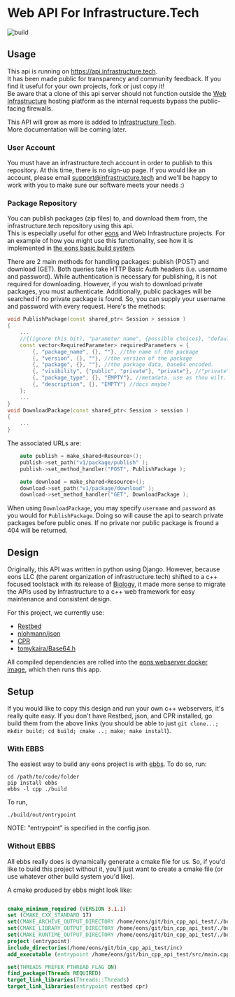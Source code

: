 # Web API For Infrastructure.Tech

![build](https://github.com/infrastructure-tech/srv_infrastructure/actions/workflows/ebbs-build.yml/badge.svg)

## Usage

This api is running on https://api.infrastructure.tech.  
It has been made public for transparency and community feedback. If you find it useful for your own projects, fork or just copy it!  
Be aware that a clone of this api server should not function outside the [Web Infrastructure](https://web.infrastructure.tech) hosting platform as the internal requests bypass the public-facing firewalls.

This API will grow as more is added to [Infrastructure Tech](https://infrastructure.tech).  
More documentation will be coming later.

### User Account
You must have an infrastructure.tech account in order to publish to this repository. At this time, there is no sign-up page. If you would like an account, please email support@infrastructure.tech and we'll be happy to work with you to make sure our software meets your needs :)

### Package Repository

You can publish packages (zip files) to, and download them from, the infrastructure.tech repository using this api.  
This is especially useful for other [eons](https://eons.dev) and Web Infrastructure projects. For an example of how you might use this functionality, see how it is implemented in [the eons basic build system](https://github.com/eons-dev/ebbs).

There are 2 main methods for handling packages: publish (POST) and download (GET).
Both queries take HTTP Basic Auth headers (i.e. username and password). While authentication is necessary for publishing, it is not required for downloading. However, if you wish to download private packages, you must authenticate. Additionally, public packages will be searched if no private package is found. So, you can supply your username and password with every request.
Here's the methods:
```c++
void PublishPackage(const shared_ptr< Session > session )
{
    ...
    //{(ignore this bit), "parameter name", {possible choices}, "default value"}
    const vector<RequiredParameter> requiredParameters = {
        {, "package_name", {}, ""}, //the name of the package
        {, "version", {}, ""}, //the version of the package
        {, "package", {}, ""}, //the package data, base64 encoded.
        {, "visibility", {"public", "private"}, "private"}, //"private" if the package requires authentication to view; "public" if it does not.
        {, "package_type", {}, "EMPTY"}, //metadata. use as thou wilt.
        {, "description", {}, "EMPTY"} //docs maybe?
    };
    ...
}
void DownloadPackage(const shared_ptr< Session > session )
{
    ...
}
```
The associated URLs are:
```c++
    auto publish = make_shared<Resource>();
    publish->set_path("v1/package/publish" );
    publish->set_method_handler("POST", PublishPackage );

    auto download = make_shared<Resource>();
    download->set_path("v1/package/download" );
    download->set_method_handler("GET", DownloadPackage );
```


When using `DownloadPackage`, you may specify `username` and `password` as you would for `PublishPackage`. Doing so will cause the api to search private packages before public ones. If no private nor public package is fround a 404 will be returned.

## Design

Originally, this API was written in python using Django. However, because eons LLC (the parent organization of infrastructure.tech) shifted to a c++ focused toolstack with its release of [Biology](https://develop.bio), it made more sense to migrate the APIs used by Infrastructure to a c++ web framework for easy maintenance and consistent design.

For this project, we currently use:
 * [Restbed](https://github.com/Corvusoft/restbed)
 * [nlohmann/json](https://github.com/nlohmann/json)
 * [CPR](https://github.com/libcpr/cpr)
 * [tomykaira/Base64.h](https://gist.github.com/tomykaira/f0fd86b6c73063283afe550bc5d77594)

All compiled dependencies are rolled into the [eons webserver docker image](https://hub.docker.com/repository/docker/eons/webserver), which then runs this app.

## Setup

If you would like to copy this design and run your own c++ webservers, it's really quite easy.
If you don't have Restbed, json, and CPR installed, go build them from the above links (you should be able to just `git clone...; mkdir build; cd build; cmake ..; make; make install`).

### With EBBS

The easiest way to build any eons project is with [ebbs](https://github.com/eons-dev/ebbs). To do so, run:
```shell
cd /path/to/code/folder
pip install ebbs
ebbs -l cpp ./build
```
To run,
```shell
./build/out/entrypoint
```
NOTE: "entrypoint" is specified in the config.json.

### Without EBBS

All ebbs really does is dynamically generate a cmake file for us. So, if you'd like to build this project without it, you'll just want to create a cmake file (or use whatever other build system you'd like).

A cmake produced by ebbs might look like:
```cmake

cmake_minimum_required (VERSION 3.1.1)
set (CMAKE_CXX_STANDARD 17)
set(CMAKE_ARCHIVE_OUTPUT_DIRECTORY /home/eons/git/bin_cpp_api_test/./build/entrypoint)
set(CMAKE_LIBRARY_OUTPUT_DIRECTORY /home/eons/git/bin_cpp_api_test/./build/entrypoint)
set(CMAKE_RUNTIME_OUTPUT_DIRECTORY /home/eons/git/bin_cpp_api_test/./build/entrypoint)
project (entrypoint)
include_directories(/home/eons/git/bin_cpp_api_test/inc)
add_executable (entrypoint /home/eons/git/bin_cpp_api_test/src/main.cpp)

set(THREADS_PREFER_PTHREAD_FLAG ON)
find_package(Threads REQUIRED)
target_link_libraries(Threads::Threads)
target_link_libraries(entrypoint restbed cpr)

```
